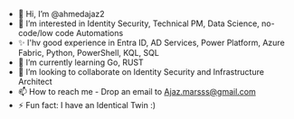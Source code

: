 - 👋 Hi, I’m @ahmedajaz2
- 👀 I’m interested in Identity Security, Technical PM, Data Science, no-code/low code Automations
- ✨ I'hv good experience in Entra ID, AD Services, Power Platform, Azure Fabric, Python, PowerShell, KQL, SQL
- 🌱 I’m currently learning Go, RUST
- 💞️ I’m looking to collaborate on Identity Security and Infrastructure Architect
- 📫 How to reach me - Drop an email to Ajaz.marsss@gmail.com
- ⚡ Fun fact: I have an Identical Twin :)

<!---
ahmedajaz2/ahmedajaz2 is a ✨ special ✨ repository because its `README.md` (this file) appears on your GitHub profile.
You can click the Preview link to take a look at your changes.
--->
